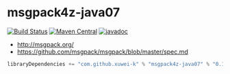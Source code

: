 # msgpack4z-java07

[![Build Status](https://secure.travis-ci.org/msgpack4z/msgpack4z-java07.png?branch=master)](http://travis-ci.org/msgpack4z/msgpack4z-java07)
[![Maven Central](https://maven-badges.herokuapp.com/maven-central/com.github.xuwei-k/msgpack4z-java07/badge.svg)](https://maven-badges.herokuapp.com/maven-central/com.github.xuwei-k/msgpack4z-java07)
[![javadoc](http://javadoc-badge.appspot.com/com.github.xuwei-k/msgpack4z-java07.svg?label=javadoc)](http://javadoc-badge.appspot.com/com.github.xuwei-k/msgpack4z-java07)

- <http://msgpack.org/>
- <https://github.com/msgpack/msgpack/blob/master/spec.md>

```scala
libraryDependencies += "com.github.xuwei-k" % "msgpack4z-java07" % "0.1.2"
```

